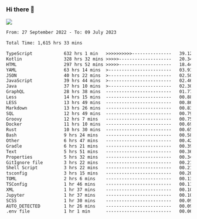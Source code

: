 ### Hi there 👋

<!--<a href="https://github.com/search?o=desc&q=author%3Abushiyi&s=committer-date&type=Commits">-->
<!--    <img align="center" height = "178" src="https://github-readme-stats.vercel.app/api?username=bushiyi&count_private=true&show_icons=true&theme=noctis_minimus&hide=contribs&include_all_commits=true" />-->
<!--</a>-->
<!--<a href="https://github.com/bushiyi?tab=repositories">-->
<!--    <img align="center" height = "178" src="https://github-readme-stats.vercel.app/api/top-langs/?username=bushiyi&count_private=true&theme=noctis_minimus" />-->
<!--</a>-->
 
<!-- [![Ashutosh's github activity graph](https://activity-graph.herokuapp.com/graph?username=bushiyi&theme=react&bg_color=1B2932&point=698B69&line=698B69)](https://github.com/ashutosh00710/github-readme-activity-graph)
 -->


![](https://raw.githubusercontent.com/bushiyi/bushiyi/master/assets/github-contribution-grid-snake.svg)

<!--START_SECTION:waka-->

```txt
From: 27 September 2022 - To: 09 July 2023

Total Time: 1,615 hrs 33 mins

TypeScript            632 hrs 1 min   >>>>>>>>>>---------------   39.12 %
Kotlin                328 hrs 32 mins >>>>>--------------------   20.34 %
HTML                  297 hrs 52 mins >>>>>--------------------   18.44 %
YAML                  63 hrs 14 mins  >------------------------   03.91 %
JSON                  40 hrs 22 mins  >------------------------   02.50 %
JavaScript            39 hrs 44 mins  >------------------------   02.46 %
Java                  37 hrs 10 mins  >------------------------   02.30 %
GraphQL               28 hrs 38 mins  -------------------------   01.77 %
Less                  14 hrs 15 mins  -------------------------   00.88 %
LESS                  13 hrs 49 mins  -------------------------   00.86 %
Markdown              13 hrs 26 mins  -------------------------   00.83 %
SQL                   12 hrs 49 mins  -------------------------   00.79 %
Groovy                12 hrs 7 mins   -------------------------   00.75 %
Docker                11 hrs 10 mins  -------------------------   00.69 %
Rust                  10 hrs 30 mins  -------------------------   00.65 %
Bash                  9 hrs 24 mins   -------------------------   00.58 %
Other                 6 hrs 47 mins   -------------------------   00.42 %
Gradle                6 hrs 21 mins   -------------------------   00.39 %
Text                  5 hrs 51 mins   -------------------------   00.36 %
Properties            5 hrs 32 mins   -------------------------   00.34 %
GitIgnore file        3 hrs 22 mins   -------------------------   00.21 %
Shell Script          3 hrs 22 mins   -------------------------   00.21 %
tsconfig              3 hrs 15 mins   -------------------------   00.20 %
TOML                  2 hrs 6 mins    -------------------------   00.13 %
TSConfig              1 hr 46 mins    -------------------------   00.11 %
XML                   1 hr 37 mins    -------------------------   00.10 %
Jupyter               1 hr 37 mins    -------------------------   00.10 %
SCSS                  1 hr 30 mins    -------------------------   00.09 %
AUTO_DETECTED         1 hr 26 mins    -------------------------   00.09 %
.env file             1 hr 1 min      -------------------------   00.06 %
```

<!--END_SECTION:waka-->

